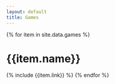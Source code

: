 ```yaml
---
layout: default
title: Games
---
```


{% for item in site.data.games %}
# {{item.name}}
{% include {{item.link}} %}
{% endfor %}
